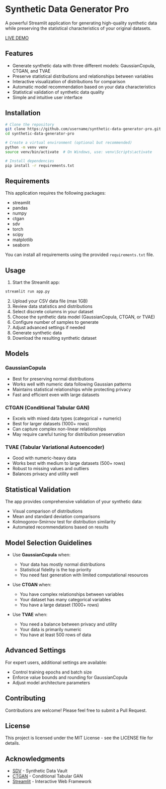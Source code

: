 # Synthetic Data Generator Pro

A powerful Streamlit application for generating high-quality synthetic data while preserving the statistical characteristics of your original datasets.

[LIVE DEMO](https://generatesyntheticdata.streamlit.app/)

## Features

- Generate synthetic data with three different models: GaussianCopula, CTGAN, and TVAE
- Preserve statistical distributions and relationships between variables
- Interactive visualization of distributions for comparison
- Automatic model recommendation based on your data characteristics
- Statistical validation of synthetic data quality
- Simple and intuitive user interface

## Installation

```bash
# Clone the repository
git clone https://github.com/username/synthetic-data-generator-pro.git
cd synthetic-data-generator-pro

# Create a virtual environment (optional but recommended)
python -m venv venv
source venv/bin/activate  # On Windows, use: venv\Scripts\activate

# Install dependencies
pip install -r requirements.txt
```

## Requirements

This application requires the following packages:
- streamlit
- pandas
- numpy
- ctgan
- sdv
- torch
- scipy
- matplotlib
- seaborn

You can install all requirements using the provided `requirements.txt` file.

## Usage

1. Start the Streamlit app:
```bash
streamlit run app.py
```

2. Upload your CSV data file (max 1GB)
3. Review data statistics and distributions
4. Select discrete columns in your dataset
5. Choose the synthetic data model (GaussianCopula, CTGAN, or TVAE)
6. Configure number of samples to generate
7. Adjust advanced settings if needed
8. Generate synthetic data
9. Download the resulting synthetic dataset

## Models

### GaussianCopula
- Best for preserving normal distributions
- Works well with numeric data following Gaussian patterns
- Maintains statistical relationships while protecting privacy
- Fast and efficient even with large datasets

### CTGAN (Conditional Tabular GAN)
- Excels with mixed data types (categorical + numeric)
- Best for larger datasets (1000+ rows)
- Can capture complex non-linear relationships
- May require careful tuning for distribution preservation

### TVAE (Tabular Variational Autoencoder)
- Good with numeric-heavy data
- Works best with medium to large datasets (500+ rows)
- Robust to missing values and outliers
- Balances privacy and utility well

## Statistical Validation

The app provides comprehensive validation of your synthetic data:
- Visual comparison of distributions
- Mean and standard deviation comparisons
- Kolmogorov-Smirnov test for distribution similarity
- Automated recommendations based on results

## Model Selection Guidelines

- Use **GaussianCopula** when:
  - Your data has mostly normal distributions
  - Statistical fidelity is the top priority
  - You need fast generation with limited computational resources

- Use **CTGAN** when:
  - You have complex relationships between variables
  - Your dataset has many categorical variables
  - You have a large dataset (1000+ rows)

- Use **TVAE** when:
  - You need a balance between privacy and utility
  - Your data is primarily numeric
  - You have at least 500 rows of data

## Advanced Settings

For expert users, additional settings are available:
- Control training epochs and batch size
- Enforce value bounds and rounding for GaussianCopula
- Adjust model architecture parameters

## Contributing

Contributions are welcome! Please feel free to submit a Pull Request.

## License

This project is licensed under the MIT License - see the LICENSE file for details.

## Acknowledgments

- [SDV](https://github.com/sdv-dev/SDV) - Synthetic Data Vault
- [CTGAN](https://github.com/sdv-dev/CTGAN) - Conditional Tabular GAN
- [Streamlit](https://streamlit.io/) - Interactive Web Framework
